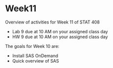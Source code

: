 # Week11

Overview of activities for Week 11 of STAT 408

  - Lab 9 due at 10 AM on your assigned class day
  - HW 9 due at 10 AM on your assigned class day

The goals for Week 10 are:

- Install SAS OnDemand
- Quick overview of SAS
